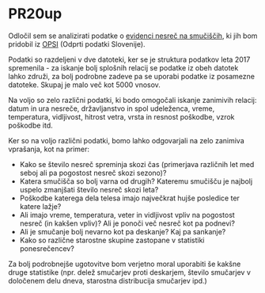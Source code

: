 # PR20up
Odločil sem se analizirati podatke o [evidenci nesreč na smučiščih](https://podatki.gov.si/dataset/evidenca-nesrec-na-smuciscih1), ki jih bom pridobil iz [OPSI](https://podatki.gov.si/data/search?open_data=True) (Odprti podatki Slovenije).

Podatki so razdeljeni v dve datoteki, ker se je struktura podatkov leta 2017 spremenila - za iskanje bolj splošnih relacij se podatke iz obeh datotek lahko združi, za bolj podrobne zadeve pa se uporabi podatke iz posamezne datoteke. Skupaj je malo več kot 5000 vnosov.

Na voljo so zelo različni podatki, ki bodo omogočali iskanje zanimivih relacij: datum in ura nesreče, državljanstvo in spol udeleženca, vreme, temperatura, vidljivost, hitrost vetra, vrsta in resnost poškodbe, vzrok poškodbe itd.

Ker so na voljo različni podatki, bomo lahko odgovarjali na zelo zanimiva vprašanja, kot na primer:
- Kako se število nesreč spreminja skozi čas (primerjava različnih let med seboj ali pa pogostost nesreč skozi sezono)?
- Katera smučišča so bolj varna od drugih? Kateremu smučišču je najbolj uspelo zmanjšati število nesreč skozi leta?
- Poškodbe katerega dela telesa imajo največkrat hujše posledice ter katere lažje?
- Ali imajo vreme, temperatura, veter in vidljivost vpliv na pogostost nesreč (in kakšen vpliv)? Ali je ponoči več nesreč kot pa podnevi?
- Ali je smučanje bolj nevarno kot pa deskanje? Kaj pa sankanje?
- Kako so različne starostne skupine zastopane v statistiki ponesrečencev?

Za bolj podrobnejše ugotovitve bom verjetno moral uporabiti še kakšne druge statistike (npr. delež smučarjev proti deskarjem, število smučarjev v določenem delu dneva, starostna distribucija smučarjev ipd.)
